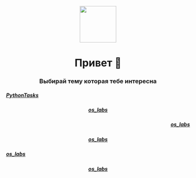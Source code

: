 <div id="header" align="center">
  <img src="https://media.giphy.com/media/M9gbBd9nbDrOTu1Mqx/giphy.gif" width="100"/>
</div>
<h1 align="center">
  Привет 👋
</h1>
<h3 align="center">
  Выбирай тему которая тебе интересна
</h3>
<h5><a href="https://github.com/ZadireyEvgeny/Python" >PythonTasks</a></h5>
<div align="center"><h5><a href="https://github.com/ZadireyEvgeny/os_labs" >os_labs</a></h5></div>
<div align="right"><h5><a href="https://github.com/ZadireyEvgeny/os_labs" >os_labs</a></h5></div>
<div align="center"><h5><a href="https://github.com/ZadireyEvgeny/os_labs" >os_labs</a></h5></div>
<div align="left"><h5><a href="https://github.com/ZadireyEvgeny/os_labs" >os_labs</a></h5></div>
<div align="center"><h5><a href="https://github.com/ZadireyEvgeny/os_labs" >os_labs</a></h5></div>

